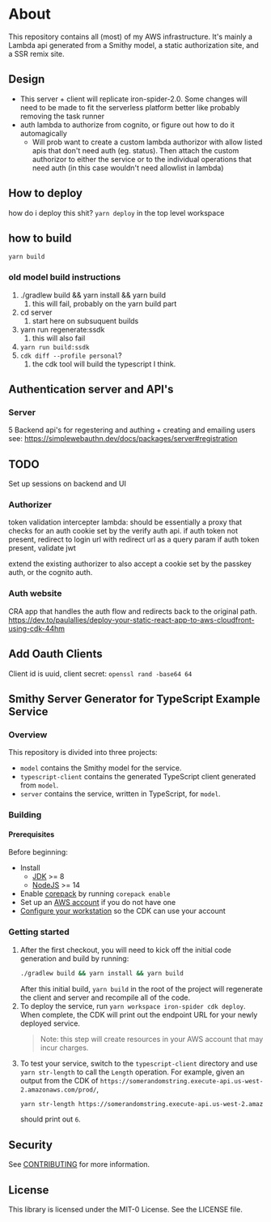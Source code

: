 # About 
This repository contains all (most) of my AWS infrastructure.  It's mainly a Lambda api generated from a Smithy model, a static authorization site, and a SSR remix site. 


## Design

* This server + client will replicate iron-spider-2.0.  Some changes will need to be made to fit the serverless platform better like probably removing the task runner
* auth lambda to authorize from cognito, or figure out how to do it automagically
  * Will prob want to create a custom lambda authorizor with allow listed apis that don't need auth (eg. status). Then attach the custom authorizor to either the service or to the individual operations that need auth (in this case wouldn't need allowlist in lambda)

## How to deploy
how do i deploy this shit?
`yarn deploy`  in the top level workspace

## how to build 
`yarn build`
### old model build instructions
1. ./gradlew build && yarn install && yarn build
   1. this will fail, probably on the yarn build part
2. cd server
   1. start here on subsuquent builds
3. yarn run regenerate:ssdk
   1. this will also fail
4. `yarn run build:ssdk`
5. `cdk diff --profile personal`?
   1. the cdk tool will build the typescript I think.

## Authentication server and API's
### Server
5 Backend api's for regestering and authing + creating and emailing users 
see: https://simplewebauthn.dev/docs/packages/server#registration

## TODO
Set up sessions on backend and UI

### Authorizer
token validation intercepter lambda:
should be essentially a proxy that checks for an auth cookie set by the verify auth api.
if auth token not present,
redirect to login url with redirect url as a query param
if auth token present, validate jwt

extend the existing authorizer to also accept a cookie set by the passkey auth, or the cognito auth. 

### Auth website
CRA app that handles the auth flow and redirects back to the original path.
https://dev.to/paulallies/deploy-your-static-react-app-to-aws-cloudfront-using-cdk-44hm

## Add Oauth Clients
Client id is uuid,
client secret: `openssl rand -base64 64`

## Smithy Server Generator for TypeScript Example Service

### Overview

This repository is divided into three projects:

- `model` contains the Smithy model for the service.
- `typescript-client` contains the generated TypeScript client generated from `model`.
- `server` contains the service, written in TypeScript, for `model`.

### Building

#### Prerequisites

Before beginning:
- Install
    - [JDK](https://aws.amazon.com/corretto/) >= 8
    - [NodeJS](https://nodejs.org/en/download/) >= 14
- Enable [corepack](https://nodejs.org/api/corepack.html#enabling-the-feature) by running `corepack enable`
- Set up an [AWS account](https://portal.aws.amazon.com/billing/signup) if you do not have one
- [Configure your workstation](https://docs.aws.amazon.com/cdk/latest/guide/getting_started.html#getting_started_prerequisites)
  so the CDK can use your account

### Getting started

1. After the first checkout, you will need to kick off the initial code generation and build by running:
    ```bash
    ./gradlew build && yarn install && yarn build
    ```
   After this initial build, `yarn build` in the root of the project will regenerate the client and server and recompile
   all of the code.
2. To deploy the service, run `yarn workspace iron-spider cdk deploy`. When complete, the CDK will print out the endpoint URL
   for your newly deployed service.
   >   Note: this step will create resources in your AWS account that may incur charges.
3. To test your service, switch to the `typescript-client` directory and use `yarn str-length` to call the `Length`
   operation. For example, given an output from the CDK of
   `https://somerandomstring.execute-api.us-west-2.amazonaws.com/prod/`,
   ```bash
   yarn str-length https://somerandomstring.execute-api.us-west-2.amazonaws.com/prod/ foobar
   ```
   should print out `6`.

## Security

See [CONTRIBUTING](CONTRIBUTING.md#security-issue-notifications) for more information.

## License

This library is licensed under the MIT-0 License. See the LICENSE file.

